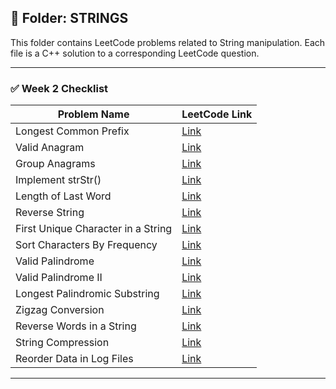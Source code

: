 ## 📂 Folder: STRINGS

This folder contains LeetCode problems related to String manipulation.
Each file is a C++ solution to a corresponding LeetCode question.

---

### ✅ Week 2 Checklist

| Problem Name                        | LeetCode Link |
|-------------------------------------|---------------|
| Longest Common Prefix               | [Link](https://leetcode.com/problems/longest-common-prefix) |
| Valid Anagram                       | [Link](https://leetcode.com/problems/valid-anagram) |
| Group Anagrams                      | [Link](https://leetcode.com/problems/group-anagrams) |
| Implement strStr()                  | [Link](https://leetcode.com/problems/implement-strstr) |
| Length of Last Word                 | [Link](https://leetcode.com/problems/length-of-last-word) |
| Reverse String                      | [Link](https://leetcode.com/problems/reverse-string) |
| First Unique Character in a String | [Link](https://leetcode.com/problems/first-unique-character-in-a-string) |
| Sort Characters By Frequency        | [Link](https://leetcode.com/problems/sort-characters-by-frequency) |
| Valid Palindrome                    | [Link](https://leetcode.com/problems/valid-palindrome) |
| Valid Palindrome II                 | [Link](https://leetcode.com/problems/valid-palindrome-ii) |
| Longest Palindromic Substring       | [Link](https://leetcode.com/problems/longest-palindromic-substring) |
| Zigzag Conversion                   | [Link](https://leetcode.com/problems/zigzag-conversion) |
| Reverse Words in a String           | [Link](https://leetcode.com/problems/reverse-words-in-a-string) |
| String Compression                  | [Link](https://leetcode.com/problems/string-compression) |
| Reorder Data in Log Files           | [Link](https://leetcode.com/problems/reorder-data-in-log-files) |

---
